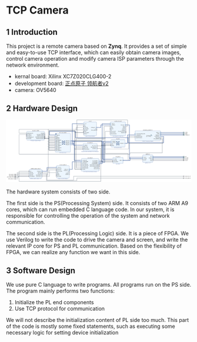 # TCP Camera

## 1 Introduction

This project is a remote camera based on **Zynq**. It provides a set of simple and easy-to-use TCP interface, which can easily obtain camera images, control camera operation and modify camera ISP parameters through the network environment.

* kernal board: Xilinx XC7Z020CLG400-2
* development board: [正点原子 领航者v2](https://detail.tmall.com/item.htm?id=609032204975&ali_refid=a3_430673_1006:1267360122:N:Z/UJ/uYBRIIpeEvXe/K1Rg==:afc3084df3cc6a47573a14115ccabe48&ali_trackid=1_afc3084df3cc6a47573a14115ccabe48&spm=a2e0b.20350158.31919782.1&skuId=4283333461236)
* camera: OV5640

## 2 Hardware Design

![Hardware design](img/1.png)

The hardware system consists of two side. 

The first side is the PS(Processing System) side. It consists of two ARM A9 cores, which can run embedded C language code. In our system, it is responsible for controlling the operation of the system and network communication.

The second side is the PL(Processing Logic) side. It is a piece of FPGA. We use Verilog to write the code to drive the camera and screen, and write the relevant IP core for PS and PL communication. Based on the flexibility of FPGA, we can realize any function we want in this side.

## 3 Software Design

We use pure C language to write programs. All programs run on the PS side. The program mainly performs two functions:

1. Initialize the PL end components
2. Use TCP protocol for communication

We will not describe the initialization content of PL side too much. This part of the code is mostly some fixed statements, such as executing some necessary logic for setting device initialization

